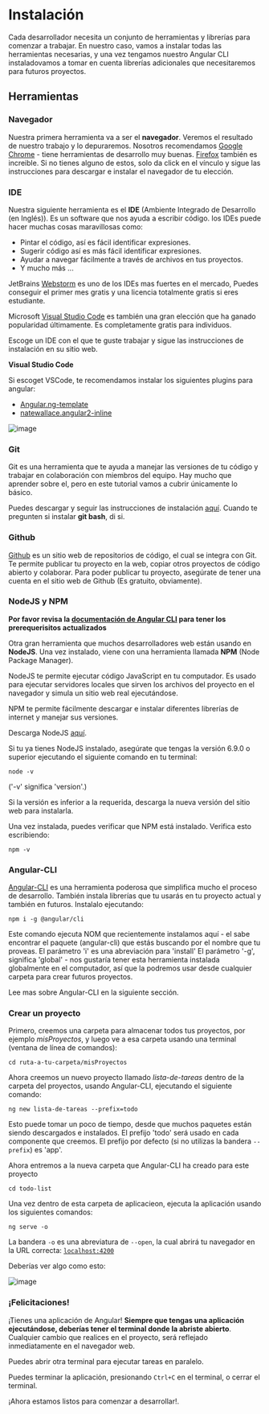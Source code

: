 # Instalación

Cada desarrollador necesita un conjunto de herramientas y librerías para comenzar a trabajar. En nuestro caso, vamos a instalar todas las herramientas necesarias, y una vez tengamos nuestro Angular CLI instaladovamos a tomar en cuenta librerías adicionales que necesitaremos para futuros proyectos.

## Herramientas

### Navegador

Nuestra primera herramienta va a ser el **navegador**. Veremos el resultado de nuestro trabajo y lo depuraremos. Nosotros recomendamos [Google Chrome](https://www.google.com/chrome/browser/desktop/) - tiene herramientas de desarrollo muy buenas. [Firefox](https://www.mozilla.org/en-US/firefox/new/) también es increible. Si no tienes alguno de estos, solo da click en el vínculo y sigue las instrucciones para descargar e instalar el navegador de tu elección.

### IDE

Nuestra siguiente herramienta es el **IDE** (Ambiente Integrado de Desarrollo (en Inglés)). Es un software que nos ayuda a escribir código. los IDEs puede hacer muchas cosas maravillosas como:

* Pintar el código, así es fácil identificar expresiones.
* Sugerir código así es más fácil identificar expresiones.
* Ayudar a navegar fácilmente a través de archivos en tus proyectos.
* Y mucho más ...

JetBrains [Webstorm](https://www.jetbrains.com/webstorm/download/) es uno de los IDEs mas fuertes en el mercado, Puedes conseguir el primer mes gratis y una licencia totalmente gratis si eres estudiante.

Microsoft [Visual Studio Code](https://code.visualstudio.com/) es también una gran elección que ha ganado popularidad últimamente. Es completamente gratis para individuos.

Escoge un IDE con el que te guste trabajar y sigue las instrucciones de instalación en su sitio web.

**Visual Studio Code**

Si escoget VSCode, te recomendamos instalar los siguientes plugins para angular:

- [Angular.ng-template](https://marketplace.visualstudio.com/items?itemName=Angular.ng-template)
- [natewallace.angular2-inline](https://marketplace.visualstudio.com/items?itemName=natewallace.angular2-inline)

![image](https://user-images.githubusercontent.com/1223799/30781828-88bf447c-a126-11e7-9128-4c1cdec4002c.png)

### Git

Git es una herramienta que te ayuda a manejar las versiones de tu código y trabajar en colaboración con miembros del equipo. Hay mucho que aprender sobre el, pero en este tutorial vamos a cubrir únicamente lo básico.

Puedes descargar y seguir las instrucciones de instalación [aquí](https://git-scm.com/).
Cuando te pregunten si instalar **git bash**, di si.

### Github
[Github](https://github.com/) es un sitio web de repositorios de código, el cual se integra con Git. Te permite publicar tu proyecto en la web, copiar otros proyectos de código abierto y colaborar. Para poder publicar tu proyecto, asegúrate de tener una cuenta en el sitio web de Github (Es gratuito, obviamente).

### NodeJS y NPM

**Por favor revisa la [documentación de Angular CLI](https://github.com/angular/angular-cli#prerequisites) para tener los prerequerisitos actualizados**

Otra gran herramienta que muchos desarrolladores web están usando en **NodeJS**. Una vez instalado, viene con una herramienta llamada **NPM** (Node Package Manager).

NodeJS te permite ejecutar código JavaScript en tu computador. Es usado para ejecutar servidores locales que sirven los archivos del proyecto en el navegador y simula un sitio web real ejecutándose.

NPM te permite fácilmente descargar e instalar diferentes librerías de internet y manejar sus versiones.

Descarga NodeJS [aquí](https://nodejs.org/en/).

Si tu ya tienes NodeJS instalado, asegúrate que tengas la versión 6.9.0 o superior ejecutando el siguiente comando en tu terminal:

```
node -v
```
\('-v' significa 'version'.\)  

Si la versión es inferior a la requerida, descarga la nueva versión del sitio web para instalarla.

Una vez instalada, puedes verificar que NPM está instalado. Verifica esto escribiendo:

```
npm -v
```


### Angular-CLI

[Angular-CLI](https://github.com/angular/angular-cli) es una herramienta poderosa que simplifica mucho el proceso de desarrollo. También instala librerías que tu usarás en tu proyecto actual y también en futuros. Instalalo ejecutando:

```
npm i -g @angular/cli
```

Este comando ejecuta NOM que recientemente instalamos aquí - el sabe encontrar el paquete (angular-cli) que estás buscando por el nombre que tu proveas.
El parámetro 'i' es una abreviación para 'install'
El parámetro '-g', significa 'global' - nos gustaría tener esta herramienta instalada globalmente en el computador, así que la podremos usar desde cualquier carpeta para crear futuros proyectos.

Lee mas sobre Angular-CLI en la siguiente sección.

### Crear un proyecto

Primero, creemos una carpeta para almacenar todos tus proyectos, por ejemplo _misProyectos_, y luego ve a esa carpeta usando una terminal (ventana de línea de comandos):

```
cd ruta-a-tu-carpeta/misProyectos
```

Ahora creemos un nuevo proyecto llamado _lista-de-tareas_ dentro de la carpeta del proyectos, usando Angular-CLI, ejecutando el siguiente comando:
```
ng new lista-de-tareas --prefix=todo
```
Esto puede tomar un poco de tiempo, desde que muchos paquetes están siendo descargados e instalados.
El prefijo 'todo' será usado en cada componente que creemos. El prefijo por defecto (si no utilizas la bandera `--prefix`) es 'app'.

Ahora entremos a la nueva carpeta que Angular-CLI ha creado para este proyecto

```
cd todo-list
```
Una vez dentro de esta carpeta de aplicacieon, ejecuta la aplicación usando los siguientes comandos:
```
ng serve -o
```
La bandera `-o` es una abreviatura de `--open`, la cual abrirá tu navegador en la URL correcta: [`localhost:4200`](http://localhost:4200)

Deberías ver algo como esto:

![image](https://github.com/bluebirrrrd/todo-list-tutorial/blob/master/assets/installation-result.png)

### ¡Felicitaciones!

¡Tienes una aplicación de Angular! **Siempre que tengas una aplicación ejecutándose, deberías tener el terminal donde la abriste abierto**. Cualquier cambio que realices en el proyecto, será reflejado inmediatamente en el navegador web.

Puedes abrir otra terminal para ejecutar tareas en paralelo.

Puedes terminar la aplicación, presionando `Ctrl+C` en el terminal, o cerrar el terminal.

¡Ahora estamos listos para comenzar a desarrollar!.
